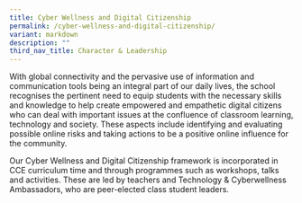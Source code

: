 ```yaml
---
title: Cyber Wellness and Digital Citizenship
permalink: /cyber-wellness-and-digital-citizenship/
variant: markdown
description: ""
third_nav_title: Character & Leadership
---
```

With global connectivity and the pervasive use of information and communication tools being an integral part of our daily lives, the school recognises the pertinent need to equip students with the necessary skills and knowledge to help create empowered and empathetic digital citizens who can deal with important issues at the confluence of classroom learning, technology and society. These aspects include identifying and evaluating possible online risks and taking actions to be a positive online influence for the community.

Our Cyber Wellness and Digital Citizenship framework is incorporated in CCE curriculum time and through programmes such as workshops, talks and activities. These are led by teachers and Technology & Cyberwellness Ambassadors, who are peer-elected class student leaders.
